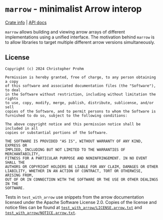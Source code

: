# `marrow` - minimalist Arrow interop

[Crate info](https://crates.io/crates/marrow)
| [API docs](https://docs.rs/marrow/)

`marrow` allows building and viewing arrow arrays of different implementations using a unified
interface. The motivation behind `marrow` is to allow libraries to target multiple different arrow
versions simultaneously.

## License

```text
Copyright (c) 2024 Christopher Prohm

Permission is hereby granted, free of charge, to any person obtaining a copy
of this software and associated documentation files (the "Software"), to deal
in the Software without restriction, including without limitation the rights
to use, copy, modify, merge, publish, distribute, sublicense, and/or sell
copies of the Software, and to permit persons to whom the Software is
furnished to do so, subject to the following conditions:

The above copyright notice and this permission notice shall be included in all
copies or substantial portions of the Software.

THE SOFTWARE IS PROVIDED "AS IS", WITHOUT WARRANTY OF ANY KIND, EXPRESS OR
IMPLIED, INCLUDING BUT NOT LIMITED TO THE WARRANTIES OF MERCHANTABILITY,
FITNESS FOR A PARTICULAR PURPOSE AND NONINFRINGEMENT. IN NO EVENT SHALL THE
AUTHORS OR COPYRIGHT HOLDERS BE LIABLE FOR ANY CLAIM, DAMAGES OR OTHER
LIABILITY, WHETHER IN AN ACTION OF CONTRACT, TORT OR OTHERWISE, ARISING FROM,
OUT OF OR IN CONNECTION WITH THE SOFTWARE OR THE USE OR OTHER DEALINGS IN THE
SOFTWARE.
```

Tests in `test_with_arrow` use snippets from the arrow documentation licensed under the Apache
Software License 2.0. Copies of the license and notice files can be found at
[`test_with_arrow/LICENSE.arrow.txt`](test_with_arrow/LICENSE.arrow.txt) and
[`test_with_arrow/NOTICE.arrow.txt`](test_with_arrow/NOTICE.arrow.txt).
